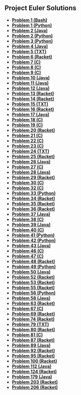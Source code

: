 ## Project Euler Solutions

- **[Problem 1 (Bash)](Solutions/Problem1.sh)**
- **[Problem 1 (Python)](Solutions/Problem1.py)**
- **[Problem 2 (Java)](Solutions/Problem2.java)**
- **[Problem 2 (Python)](Solutions/Problem2.py)**
- **[Problem 3 (Python)](Solutions/Problem3.py)**
- **[Problem 4 (Java)](Solutions/Problem4.java)**
- **[Problem 5 (TXT)](Solutions/Problem5.txt)**
- **[Problem 6 (Racket)](Solutions/Problem6.rkt)**
- **[Problem 7 (C)](Solutions/Problem7.c)**
- **[Problem 8 (C)](Solutions/Problem8.c)**
- **[Problem 9 (C)](Solutions/Problem9.c)**
- **[Problem 10 (Java)](Solutions/Problem10.java)**
- **[Problem 11 (Java)](Solutions/Problem11.java)**
- **[Problem 12 (Java)](Solutions/Problem12.java)**
- **[Problem 13 (Racket)](Solutions/Problem13.rkt)**
- **[Problem 14 (Racket)](Solutions/Problem14.rkt)**
- **[Problem 15 (TXT)](Solutions/Problem15.txt)**
- **[Problem 16 (Racket)](Solutions/Problem16.rkt)**
- **[Problem 17 (Java)](Solutions/Problem17.java)**
- **[Problem 18 (C)](Solutions/Problem18.c)**
- **[Problem 19 (C)](Solutions/Problem19.c)**
- **[Problem 20 (Racket)](Solutions/Problem20.rkt)**
- **[Problem 21 (C)](Solutions/Problem21.c)**
- **[Problem 22 (C)](Solutions/Problem22.c)**
- **[Problem 23 (C)](Solutions/Problem23.c)**
- **[Problem 24 (TXT)](Solutions/Problem24.txt)**
- **[Problem 25 (Racket)](Solutions/Problem25.rkt)**
- **[Problem 26 (Java)](Solutions/Problem26.java)**
- **[Problem 27 (C)](Solutions/Problem27.c)**
- **[Problem 28 (Java)](Solutions/Problem28.java)**
- **[Problem 29 (Racket)](Solutions/Problem29.rkt)**
- **[Problem 30 (C)](Solutions/Problem30.c)**
- **[Problem 32 (C)](Solutions/Problem32.c)**
- **[Problem 33 (Python)](Solutions/Problem33.py)**
- **[Problem 34 (Racket)](Solutions/Problem34.rkt)**
- **[Problem 35 (Racket)](Solutions/Problem35.rkt)**
- **[Problem 36 (Racket)](Solutions/Problem36.rkt)**
- **[Problem 37 (Java)](Solutions/Problem37.java)**
- **[Problem 38 (C)](Solutions/Problem38.c)**
- **[Problem 39 (Java)](Solutions/Problem39.java)**
- **[Problem 40 (C)](Solutions/Problem40.c)**
- **[Problem 41 (Python)](Solutions/Problem41.py)**
- **[Problem 42 (Python)](Solutions/Problem42.py)**
- **[Problem 43 (Java)](Solutions/Problem43.java)**
- **[Problem 46 (C)](Solutions/Problem46.c)**
- **[Problem 47 (C)](Solutions/Problem47.c)**
- **[Problem 48 (Racket)](Solutions/Problem48.rkt)**
- **[Problem 49 (Python)](Solutions/Problem49.py)**
- **[Problem 50 (Java)](Solutions/Problem50.java)**
- **[Problem 52 (Racket)](Solutions/Problem52.rkt)**
- **[Problem 53 (Racket)](Solutions/Problem53.rkt)**
- **[Problem 55 (Racket)](Solutions/Problem55.rkt)**
- **[Problem 56 (Python)](Solutions/Problem56.py)**
- **[Problem 58 (Java)](Solutions/Problem58.java)**
- **[Problem 63 (Racket)](Solutions/Problem63.rkt)**
- **[Problem 67 (C)](Solutions/Problem67.c)**
- **[Problem 69 (Racket)](Solutions/Problem69.rkt)**
- **[Problem 74 (Racket)](Solutions/Problem74.rkt)**
- **[Problem 79 (TXT)](Solutions/Problem79.txt)**
- **[Problem 80 (Racket)](Solutions/Problem80.rkt)**
- **[Problem 81 (C)](Solutions/Problem81.c)**
- **[Problem 87 (Racket)](Solutions/Problem87.rkt)**
- **[Problem 89 (Java)](Solutions/Problem89.java)**
- **[Problem 92 (Racket)](Solutions/Problem92.rkt)**
- **[Problem 95 (Racket)](Solutions/Problem95.rkt)**
- **[Problem 100 (Racket)](Solutions/Problem100.rkt)**
- **[Problem 112 (Java)](Solutions/Problem112.java)**
- **[Problem 124 (Racket)](Solutions/Problem124.rkt)**
- **[Problem 179 (Java)](Solutions/Problem179.java)**
- **[Problem 203 (Racket)](Solutions/Problem203.rkt)**
- **[Problem 206 (Racket)](Solutions/Problem206.rkt)**
